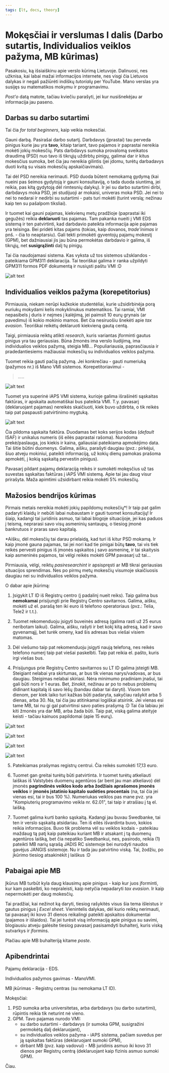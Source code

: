 ```yaml
---
tags: [lt, docs, theory]
---
```


# Mokęsčiai ir verslumas I dalis (Darbo sutartis, Individualios veiklos pažyma, MB kūrimas)

Pasakosiu, ką išsiaiškinu apie verslo kūrimą Lietuvoje. Dalinuosi, nes užknisa, kai labai mažai informacijos internete, nes visgi čia Lietuvos dalykas ir negali pažiūrėti indiškų _tutorialų_ per YouTube. Mano verslas yra susijęs su matematikos mokymu ir programavimu.

_Post'o_ datą matote, tačiau kviečiu parašyti, jei kur nusišnekėjau ar informacija jau paseno.

## Darbas su darbo sutartimi

Tai čia _for total beginners_, kaip veikia mokesčiai.

Gauni darbą. Pasirašai darbo sutartį. Darbdavys (įprastai) tau perveda pinigus kurie jau yra **tavo**, kitaip tariant, tavo pajamos ir paprastai nereikia mokėti jokių mokesčių. Pats darbdavys sumoka provalomą sveikatos draudimą (PSD) nuo tavo iš tikrųjų uždirbtų pinigų, galimai dar ir kitus mokesčius sumoka, bet čia jau nereikia gilintis (jei įdomu, turėtų darbadavys duoti kvitą su visais mokesčių apskaičiavimais).

Tai dėl PSD nereikia nerimauti. PSD duoda būtent nemokamą gydymą (kai nueini pas šeimos gydytoją ir gauni konsultaviją, o tada duoda siuntimą, jei reikia, pas kitą gydytoją dėl rimtesnių dalykų). Ir jei su darbo sutartimi dirbi, darbdavys moka PSD, jei studijuoji ar mokaisi, univeras moka PSD. Jei nei to nei to nedarai ir nedirbi su sutartimi - pats turi mokėti (turint verslą; nežinau kaip ten su pašalpom tiksliai).

Ir tuomet kai gauni pajamas, kiekvienų metų pradžioje (paprastai iki gegužės) reikia **deklaruoti** tas pajamas. Tam pakanka nueiti į VMI EDS sistemą ir ten patvirtinti, kad darbdavio pateikta informacija apie pajamas yra teisinga. Bei pridėti kitas pajams (tokias, kaip dovanos, _trade'inimas_ ir pnš. - čia to neaptarsiu). Gali tekti primokėti gyventojų pajamų mokestį (GPM), bet dažniausiai jis jau būna permokėtas darbdavio ir galima, iš tikrųjų, net **susigrąžinti** dalį tų pinigų.

Tai čia naudojamasi sistema. Kas vyksta už tos sistemos užsklandos - pateikiama GPM311 deklaracija. Tai teoriškai galima ir ranka užpildyti GPM311 formos PDF dokumentą ir nusiųsti paštu VMI :D

![alt text](image.png)

## Individualios veiklos pažyma (korepetitorius)

Pirmiausia, niekam nerūpi kažkokie studentėliai, kurie užsidirbinėja porą euriukų mokydami kelis mokyklinukus matematikos. Tai ramiai, VMI nepasibels į duris ir neįmes į kalėjimą, jei paimsit 10 eurų grynais (ar pavedimu) iš kokio mokinio mamos. Bet čia nesiruošiu šnekėti apie _tax evasion_. Teoriškai reikėtų deklaruoti kiekvieną gautą centą.

Taigi, pirmiausia reiktų atlikti _research_, kuris variantas įforminti gautus pinigus yra tau geriausias. Būna žmonės ima verslo liudijimą, ima individualios veiklos pažymą, steigia MB... Populiariausia, paprasčiausia ir pradedantiesiems mažiausiai mokesčių su individualios veiklos pažyma.

Tuomet reikia gauti pačią pažymą. Jei konkrečiau - gauti numeriuką (pažymos nr.) iš Mano VMI sistemos. Korepetitoriavimui -

> .....

![alt text](image-1.png)

Tuomet yra superinė iAPS VMI sistema, kurioje galima išrašinėti sąskaitas faktūras, ir apskaita automatiškai bus pateikta VMI. T.y. pavasarį (deklaruojant pajamas) nereikės skaičiuoti, kiek buvo uždirbta, o tik reikės taip pat paspausti patvirtinimo mygtuką.

![alt text](image-3.png)

Čia pildoma sąskaita faktūra. Duodamas bet koks serijos kodas (_default_ ISAF) ir unikalus numeris (iš eilės paprastai rašoma). Nurodoma prekė/paslauga, jos kiekis ir kaina, galiausiai pateikiama apmokėjimo data. Tai šitie būtini duomenys. Galima, aišku, parašyti daugiau (pvz.: pirkėjui, šiuo atveju mokiniui, pateikti informaciją, už kokių dienų pamokas prašoma apmokėti, į kokią sąskaitą pervestin pinigus).

Pavasarį pildant pajamų deklaraciją reikės ir sumokėti mokęsčius už tas suvestas sąskaitas faktūras į iAPS VMI sistemą. Apie tai jau daug visur prirašyta. Maža apimtimi užsidirbant reikia mokėti 5% mokesčių.

## Mažosios bendrijos kūrimas

Pirmais metais nereikia mokėti jokių papildomų mokesčių\*! Ir taip pat galim padaryti klaidų ir nebūti labai nubaustam ir gauti tuomet konsultacijų! Ir šiaip, kadangi tai juridinis asmuo, tai labai blogoje situacijoje, jei kas paduos į teismą, neprarasi savo visų asmeninių santaupų, o tiesiog įmonė bankrutuos ir praras savo kapitalą.

\*Aišku, dėl mokesčių tai darau prielaidą, kad turi iš kitur PSD mokamą. Ir kaip įmonė gauna pajamas, tai jei nori kad tie pinigai būtų **tavo**, tai vis tiek reikės pervesti pinigus iš įmonės sąskaitos į savo asmeninę, ir tai skaitysis kaip asmeninės pajamos, tai vėlgi reikės mokėti GPM pavasarį už tai...

Pirmiausia, vėlgi, reiktų _pasiresearchint_ ir apsispręsti ar MB tikrai geriausias situacijos sprendimas. Nes po pirmų metų mokesčių visumoje skaičiuosis daugiau nei su individualios veiklos pažyma.

O dabar apie įkūrimą:

1. Įsigykit LT ID iš Registrų centro (į padalinį nueit reiks). Taip galima bus **nemokamai** prisijungti prie Registrų Centro savitarnos. Galima, aišku, mokėti už el. parašą ten iki euro iš telefono operatoriaus (pvz.: Telia, Tele2 ir t.t.).

2. Tuomet rekomenduoju įsigyti buveinės adresą (galima rasti už 25 eurus neribotam laikui). Galima, aišku, rašyti ir bet kokį kitą adresą, kad ir savo gyvenamąjį, bet turėk omeny, kad šis adresas bus viešai visiem matomas.

3. Dėl viešumo taip pat rekomenduoju įsigyti naują telefoną, nes reikės telefono numerį taip pat viešai paskelbti. Taip pat reikia el. pašto, kuris irgi viešas bus.

4. Prisijungus prie Registrų Centro savitarnos su LT ID galima įsteigti MB. Steigiant nelabai yra skirtumas, ar bus tik vienas narys/vadovas, ar bus daugiau. Steigimas nelabai skiriasi. Nėra minimumo pradiniam įnašui, tai gali būti nors ir 1 euras. Bet, žinokit, nežinau ar po to nebus problemų didinant kapitalą iš savo lėšų (bandau dabar tai daryti). Visom tom dienom, per kiek laiko turi kažkas būti padaryta, sakyčiau rašykit arba 5 dienas, arba 30. Na, tai čia jau atitinkamai logiškai atsirink. Jei vienas esi tame MB, tai nu gi gal patvirtinsi savo paties prašymą :D Tai čia labiau jei kiti žmonės yra dar MB, arba žada būti. Taip pat, viską galima ateityje keisti - tačiau kainuos papildomai (apie 15 eurų).

![alt text](image-4.png)

![alt text](image-5.png)

![alt text](image-6.png)

![alt text](image-7.png)

5. Pateikiamas prašymas registrų centrui. Čia reikės sumokėti 17,13 euro.

6. Tuomet gan greitai turėtų būti patvirtinta. Ir tuomet turėtų atkeliauti laiškas iš Valstybės duomenų agentūros (ar bent jau man atkeliavo) dėl įmonės **pagrindinės veiklos kodo arba žodžiais aprašomos įmonės veiklos** ir **įmonės įstatinio kapitalo sudėties procentais** (na, tai čia jei vienas esi, tai ir bus 100 %). Numeriukas veiklos pas mane pvz. yra "Kompiuterių programavimo veikla nr. 62.01", tai taip ir atrašiau į tą el. laišką.

7. Tuomet galima kurti banko sąskaitą. Kadangi jau buvau Swedbanke, tai ten ir verslo sąskaitą atsidariau. Ten iš eilės išvardinta buvo, kokios reikia informacijos. Buvo tik problema vėl su veiklos kodais - pateikiau maždaug tą patį kaip pateikiau kuriant MB ir atsakant į tą duomenų agentūros laišką, bet čia nepatiko Swedbankui, nes, pasirodo, reikia (1) pateikti MB narių sąrašą JADIS RC sistemoje bei nurodyti naudos gavėjus JANGIS sistemoje. Nu ir tada jau patvirtino viską. Tai, žodžiu, po įkūrimo tiesiog atsakinėkit į laiškus :D

## Pabaigai apie MB

Įkūrus MB turbūt kyla daug klausimų apie pinigus - kaip kur juos įforminti, kur kam paskelbti, ko nepraleisti, kaip netyčia nepadaryti _tax evasion_. Ir kaip nepermokėti per daug mokesčių.

Tai pradžiai, kai nežinot ką daryti, tiesiog rašykitės visus šia tema išleistus ir gautus pinigus į _Excel sheet_. Vienintelis dalykas, dėl kurio reiktų nerimauti, tai pavasarį iki kovo 31 dienos reikalingi pateikti apskaitos dokumentai (pajamos ir išlaidos). Tai jei turėsit visą informaciją apie pinigus su savimi, blogiausiu atveju galėsite tiesiog pavasarį pasisamdyti buhalterį, kuris viską sutvarkys ir įformins.

Plačiau apie MB buhalteriją kitame _poste_.

## Apibendrintai

Pajamų deklaracija - EDS.

Individualios pažymos gavimas - ManoVMI.

MB įkūrimas - Registrų centras (su nemokama LT ID).

Mokęsčiai:

1. PSD sumoka arba universitetas, arba darbdavys (su darbo sutartimi), rūpintis reikia tik neturint nė vieno.
2. GPM. Tavo pajamas nurodo VMI:
   - su darbo sutartimi - darbdavys (ir sumoka GPM, susigražini permokėtą dalį deklaruojant),
   - su individualios veiklos pažyma - iAPS sistema, pačiam suvedus per ją sąskaitas faktūras (deklaruojant sumoki GPM),
   - dirbant MB (pvz. kaip vadovui) - MB juridinis asmuo iki kovo 31 dienos per Registrų centrą (deklaruojant kaip fizinis asmuo sumoki GPM).

Čiau.
